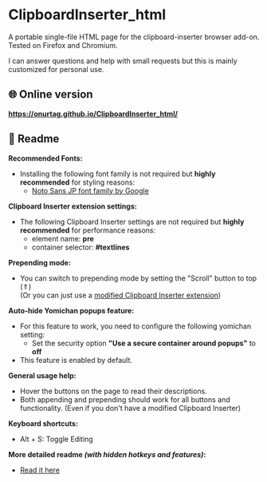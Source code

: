 # ClipboardInserter_html

A portable single-file HTML page for the clipboard-inserter browser add-on.   
Tested on Firefox and Chromium.  

I can answer questions and help with small requests but this is mainly customized for personal use.  

## 🌐 Online version  
**https://onurtag.github.io/ClipboardInserter_html/**  

## 📝 Readme  
**Recommended Fonts:**  
- Installing the following font family is not required but **highly recommended** for styling reasons:  
  - [Noto Sans JP font family by Google](https://fonts.google.com/specimen/Noto+Sans+JP)

**Clipboard Inserter extension settings:**  
- The following Clipboard Inserter settings are not required but **highly recommended** for performance reasons:  
  - element name: **pre**  
  - container selector: **#textlines**  

**Prepending mode:**  
- You can switch to prepending mode by setting the "Scroll" button to top (⇑)  
(Or you can just use a [modified Clipboard Inserter extension](https://github.com/Onurtag/clipboard-inserter))  

**Auto-hide Yomichan popups feature:**  
- For this feature to work, you need to configure the following yomichan setting:  
  - Set the security option **"Use a secure container around popups"** to **off**  
- This feature is enabled by default.  

**General usage help:**  
- Hover the buttons on the page to read their descriptions.  
- Both appending and prepending should work for all buttons and functionality. (Even if you don't have a modified Clipboard Inserter)  

**Keyboard shortcuts:**  
- Alt + S: Toggle Editing  

**More detailed readme *(with hidden hotkeys and features)*:**  
- [Read it here](https://github.com/Onurtag/ClipboardInserter_html/blob/master/index.html#L11)  
